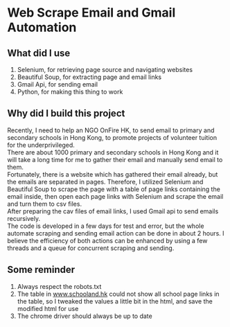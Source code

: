# Web Scrape Email and Gmail Automation

## What did I use
1. Selenium, for retrieving page source and navigating websites
2. Beautiful Soup, for extracting page and email links
3. Gmail Api, for sending email 
4. Python, for making this thing to work

## Why did I build this project
Recently, I need to help an NGO OnFire HK, to send email to primary and secondary schools in Hong Kong, to promote projects of volunteer tuition for the underprivileged.<br />
There are about 1000 primary and secondary schools in Hong Kong and it will take a long time for me to gather their email and manually send email to them.<br />
Fortunately, there is a website which has gathered their email already, but the emails are separated in pages. Therefore, I utilized Selenium and Beautiful Soup to scrape the page with a table of page links containing the email inside, then open each page links with Selenium and scrape the email and turn them to csv files.<br />
After preparing the cav files of email links, I used Gmail api to send emails recursively.<br />
The code is developed in a few days for test and error, but the whole automate scraping and sending email action can be done in about 2 hours. I believe the efficiency of both actions can be enhanced by using a few threads and a queue for concurrent scraping and sending.<br />

## Some reminder
1. Always respect the robots.txt
2. The table in www.schooland.hk could not show all school page links in the table, so I tweaked the values a little bit in the html, and save the modified html for use
3. The chrome driver should always be up to date 